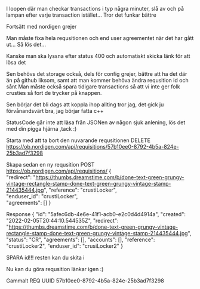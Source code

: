 I loopen där man checkar transactions i typ några minuter, slå av och på lampan efter varje transaction istället... Tror det funkar bättre





Fortsätt med nordigen grejer

Man måste fixa hela requsitionen och end user agreementet när det har gått ut...
Så lös det...

Kanske man ska lyssna efter status 400 och automatiskt skicka länk för att lösa det

Sen behövs det storage också, dels för config grejer, bättre att ha det där än på github liksom, samt att man kommer behöva ändra requsition id och sånt
Man måste också spara tidigare transactions så att vi inte ger folk crusties så fort de trycker på knappen.

Sen börjar det bli dags att koppla ihop allting tror jag, det gick ju förvånandsvärt bra, jag börjar fatta c++

StatusCode går inte att läsa från JSONen av någon sjuk anlening, lös det med din pigga hjärna ,tack :)



Starta med att ta bort den nuvarande requsitionen
DELETE https://ob.nordigen.com/api/requisitions/57b10ee0-8792-4b5a-824e-25b3ad7f3298

Skapa sedan en ny requsition
POST https://ob.nordigen.com/api/requisitions/
{  
	"redirect": "https://thumbs.dreamstime.com/b/done-text-green-grungy-vintage-rectangle-stamp-done-text-green-grungy-vintage-stamp-214435444.jpg",
	"reference": "crustiLocker",  
    "enduser_id": "crustiLocker",  
  	"agreements": [] 
}

Response
{
    "id": "5afec6db-4e6e-41f1-acb0-e2c0d4d4914a",
    "created": "2022-02-05T20:44:10.544535Z",
    "redirect": "https://thumbs.dreamstime.com/b/done-text-green-grungy-vintage-rectangle-stamp-done-text-green-grungy-vintage-stamp-214435444.jpg",
    "status": "CR",
    "agreements": [],
    "accounts": [],
    "reference": "crustiLocker2",
    "enduser_id": "crusiLocker2"
}

SPARA id!!! resten kan du skita i

Nu kan du göra requsition länkar igen :)


Gammalt REQ UUID 57b10ee0-8792-4b5a-824e-25b3ad7f3298